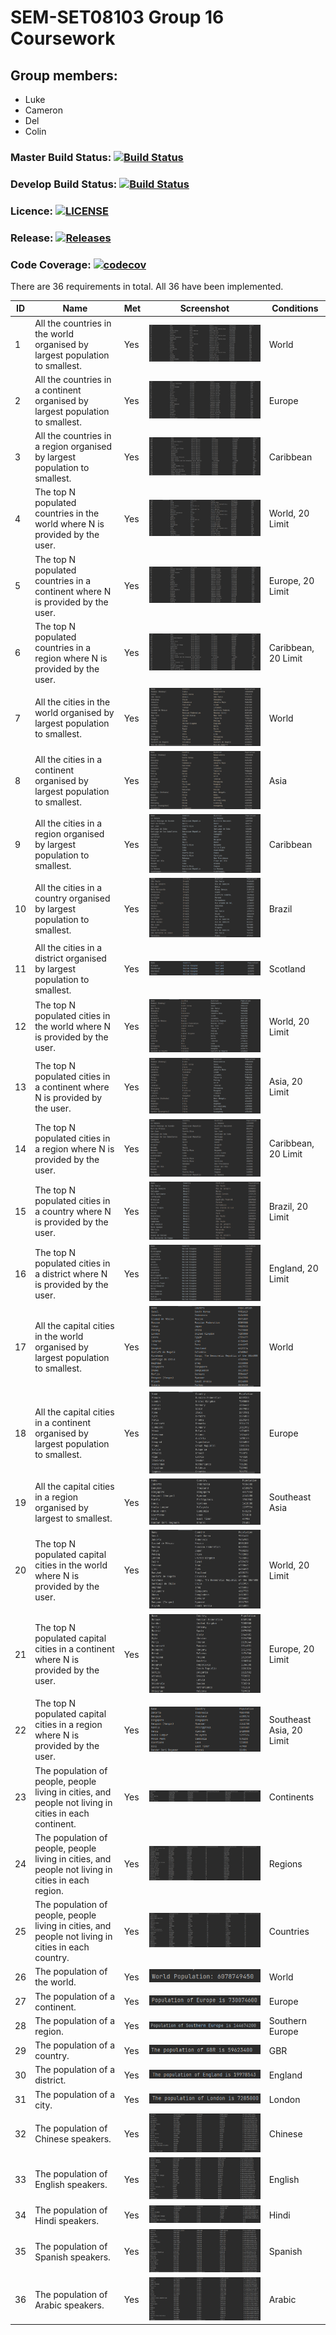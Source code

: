 # SEM-SET08103 Group 16 Coursework

## Group members:
* Luke
* Cameron
* Del
* Colin

### Master Build Status: [![Build Status](https://travis-ci.com/CamyH/SEM-SET08103.svg?branch=master)](https://travis-ci.com/CamyH/SEM-SET08103)
### Develop Build Status: [![Build Status](https://travis-ci.com/CamyH/SEM-SET08103.svg?branch=develop)](https://travis-ci.com/CamyH/SEM-SET08103)
### Licence: [![LICENSE](https://img.shields.io/github/license/CamyH/SEM-SET08103.svg?style=flat-square)](https://github.com/CamyH/SEM-SET08103/blob/master/LICENSE)
### Release: [![Releases](https://img.shields.io/github/release/CamyH/SEM-SET08103/all.svg?style=flat-square)](https://github.com/CamyH/SEM-SET08103/releases)
### Code Coverage: [![codecov](https://codecov.io/gh/CamyH/SEM-SET08103/branch/master/graph/badge.svg?token=8FQDF2JNLL)](https://codecov.io/gh/CamyH/SEM-SET08103)

There are 36 requirements in total. All 36 have been implemented. 

| ID | Name | Met | Screenshot | Conditions |
| --- | --- | --- | --- | --- |
| 1 | All the countries in the world organised by largest population to smallest. | Yes | ![](screenshots/1.png) | World |
| 2 | All the countries in a continent organised by largest population to smallest. | Yes | ![](screenshots/2.png) | Europe |
| 3 | All the countries in a region organised by largest population to smallest. | Yes | ![](screenshots/3.png) | Caribbean |
| 4 | The top N populated countries in the world where N is provided by the user. | Yes | ![](screenshots/4.png) | World, 20 Limit |
| 5 | The top N populated countries in a continent where N is provided by the user. | Yes | ![](screenshots/5.png) | Europe, 20 Limit |
| 6 | The top N populated countries in a region where N is provided by the user. | Yes | ![](screenshots/6.png) | Caribbean, 20 Limit |
| 7 | All the cities in the world organised by largest population to smallest. | Yes | ![](screenshots/7.png) | World |
| 8 | All the cities in a continent organised by largest population to smallest. | Yes | ![](screenshots/8.png) | Asia |
| 9 | All the cities in a region organised by largest population to smallest. | Yes | ![](screenshots/9.png) | Caribbean |
| 10 | All the cities in a country organised by largest population to smallest. | Yes | ![](screenshots/10.png) | Brazil |
| 11 | All the cities in a district organised by largest population to smallest. | Yes | ![](screenshots/11.png) | Scotland |
| 12 | The top N populated cities in the world where N is provided by the user. | Yes | ![](screenshots/12.png) | World, 20 Limit |
| 13 | The top N populated cities in a continent where N is provided by the user. | Yes |![](screenshots/13.png)  | Asia, 20 Limit |
| 14 | The top N populated cities in a region where N is provided by the user. | Yes | ![](screenshots/14.png) | Caribbean, 20 Limit |
| 15 | The top N populated cities in a country where N is provided by the user. | Yes | ![](screenshots/15.png) | Brazil, 20 Limit |
| 16 | The top N populated cities in a district where N is provided by the user. | Yes | ![](screenshots/16.png) | England, 20 Limit |
| 17 | All the capital cities in the world organised by largest population to smallest. | Yes | ![](screenshots/17.png) | World |
| 18 | All the capital cities in a continent organised by largest population to smallest. | Yes |![](screenshots/18.png)  | Europe |
| 19 | All the capital cities in a region organised by largest to smallest. | Yes | ![](screenshots/19.png) | Southeast Asia |
| 20 | The top N populated capital cities in the world where N is provided by the user. | Yes | ![](screenshots/20.png) | World, 20 Limit |
| 21 | The top N populated capital cities in a continent where N is provided by the user. | Yes | ![](screenshots/21.png) | Europe, 20 Limit |
| 22 | The top N populated capital cities in a region where N is provided by the user. | Yes | ![](screenshots/22.png) | Southeast Asia, 20 Limit |
| 23 | The population of people, people living in cities, and people not living in cities in each continent. | Yes | ![](screenshots/23.png) | Continents |
| 24 | The population of people, people living in cities, and people not living in cities in each region. | Yes  | ![](screenshots/24.png) | Regions |
| 25 | The population of people, people living in cities, and people not living in cities in each country. | Yes | ![](screenshots/25.png) | Countries |
| 26 | The population of the world. | Yes  | ![](screenshots/26.png) | World |
| 27 | The population of a continent. | Yes | ![](screenshots/27.png) | Europe |
| 28 | The population of a region. | Yes | ![](screenshots/28.png) | Southern Europe |
| 29 | The population of a country. | Yes | ![](screenshots/29.png) | GBR |
| 30 | The population of a district. | Yes | ![](screenshots/30.png) | England |
| 31 | The population of a city. | Yes | ![](screenshots/31.png)| London |
| 32 | The population of Chinese speakers. | Yes | ![](screenshots/32.png) | Chinese |
| 33 | The population of English speakers. | Yes | ![](screenshots/33.png) | English |
| 34 | The population of Hindi speakers. | Yes | ![](screenshots/34.png) | Hindi |
| 35 | The population of Spanish speakers. | Yes | ![](screenshots/35.png) | Spanish |
| 36 | The population of Arabic speakers. | Yes | ![](screenshots/36.png) | Arabic |
